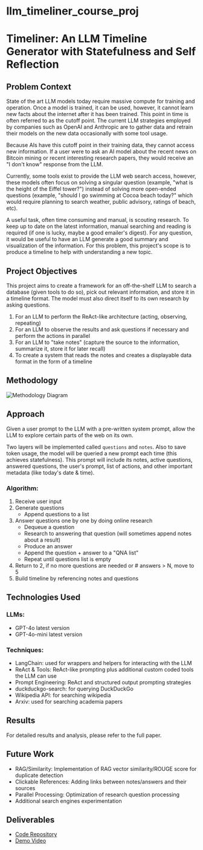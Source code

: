 # llm_timeliner_course_proj

# Timeliner: An LLM Timeline Generator with Statefulness and Self Reflection

## Problem Context
State of the art LLM models today require massive compute for training and operation. Once a model is trained, it can be used, however, it cannot learn new facts about the internet after it has been trained. This point in time is often referred to as the cutoff point. The current LLM strategies employed by companies such as OpenAI and Anthropic are to gather data and retrain their models on the new data occasionally with some tool usage.

Because AIs have this cutoff point in their training data, they cannot access new information. If a user were to ask an AI model about the recent news on Bitcoin mining or recent interesting research papers, they would receive an "I don't know" response from the LLM.

Currently, some tools exist to provide the LLM web search access, however, these models often focus on solving a singular question (example, "what is the height of the Eiffel tower?") instead of solving more open-ended questions (example, "should I go swimming at Cocoa beach today?" which would require planning to search weather, public advisory, ratings of beach, etc).

A useful task, often time consuming and manual, is scouting research. To keep up to date on the latest information, manual searching and reading is required (if one is lucky, maybe a good emailer's digest). For any question, it would be useful to have an LLM generate a good summary and visualization of the information. For this problem, this project's scope is to produce a timeline to help with understanding a new topic.

## Project Objectives
This project aims to create a framework for an off-the-shelf LLM to search a database (given tools to do so), pick out relevant information, and store it in a timeline format. The model must also direct itself to its own research by asking questions.

1. For an LLM to perform the ReAct-like architecture (acting, observing, repeating)
2. For an LLM to observe the results and ask questions if necessary and perform the actions in parallel
3. For an LLM to "take notes" (capture the source to the information, summarize it, store it for later recall)
4. To create a system that reads the notes and creates a displayable data format in the form of a timeline

## Methodology
![Methodology Diagram](documentation/methodology.png)

## Approach
Given a user prompt to the LLM with a pre-written system prompt, allow the LLM to explore certain parts of the web on its own.

Two layers will be implemented called `questions` and `notes`. Also to save token usage, the model will be queried a new prompt each time (this achieves statefulness). This prompt will include its notes, active questions, answered questions, the user's prompt, list of actions, and other important metadata (like today's date & time).

### Algorithm:
1. Receive user input
2. Generate questions
   - Append questions to a list
3. Answer questions one by one by doing online research
   - Dequeue a question
   - Research to answering that question (will sometimes append notes about a result)
   - Produce an answer
   - Append the question + answer to a "QNA list"
   - Repeat until questions list is empty
4. Return to 2, if no more questions are needed or # answers > N, move to 5
5. Build timeline by referencing notes and questions

## Technologies Used
### LLMs:
- GPT-4o latest version
- GPT-4o-mini latest version

### Techniques:
- LangChain: used for wrappers and helpers for interacting with the LLM
- ReAct & Tools: ReAct-like prompting plus additional custom coded tools the LLM can use
- Prompt Engineering: ReAct and structured output prompting strategies
- duckduckgo-search: for querying DuckDuckGo
- Wikipedia API: for searching wikipedia
- Arxiv: used for searching academia papers

## Results
For detailed results and analysis, please refer to the full paper.

## Future Work
- RAG/Similarity: Implementation of RAG vector similarity/ROUGE score for duplicate detection
- Clickable References: Adding links between notes/answers and their sources
- Parallel Processing: Optimization of research question processing
- Additional search engines experimentation

## Deliverables
- [Code Repository](https://github.com/nhat-nguyen-tamu/llm_timeliner_course_proj)
- [Demo Video](https://youtu.be/k_ohLbB1x0U)
